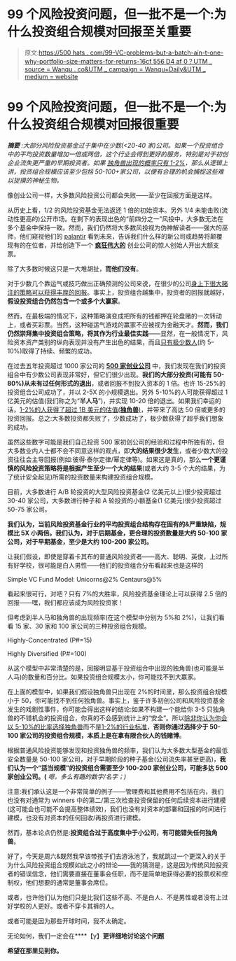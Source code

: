 # 99 个风险投资问题，但一批不是一个:为什么投资组合规模对回报至关重要

> 原文:[https://500 hats . com/99-VC-problems-but-a-batch-ain-t-one-why-portfolio-size-matters-for-returns-16cf 556 D4 af 0？UTM _ source = Wanqu . co&UTM _ campaign = Wanqu+Daily&UTM _ medium = website](https://500hats.com/99-vc-problems-but-a-batch-ain-t-one-why-portfolio-size-matters-for-returns-16cf556d4af0?utm_source=wanqu.co&utm_campaign=Wanqu+Daily&utm_medium=website)



# 99 个风险投资问题，但一批不是一个:为什么投资组合规模对回报很重要

***摘要*** *:大部分风险投资基金过于集中在少数(<20-40 家)公司。如果一个投资组合中的平均投资数量增加一倍或两倍，这个行业会得到更好的服务，特别是对于初创企业流失更严重的早期投资者。如果* [*独角兽出现的概率只有 1-2%*](https://www.cbinsights.com/blog/unicorn-conversion-rate/)*，那么从逻辑上讲，投资组合规模应该至少包括 50-100+家公司，以便有合理的机会捕捉这些难以捉摸的神秘生物。*

像创业公司一样，大多数风险投资公司都会失败——至少在回报方面是这样。

从历史上看，1/2 的风险投资基金无法返还 1 倍的初始资本。另外 1/4 未能击败(流动性更高的)公开市场。在剩下的表现出色的“前四分之一”风投中，大多数无法在多个基金中保持一致。然而，我们仍然将大多数风投视为伪神解读者——强大的巫师，他们窥视他们的 [palantir](http://en.wikipedia.org/wiki/Palant%C3%ADr) 看到未来，告诉我们什么样的新公司或趋势将颠覆现有的在位者，并给创造下一个 [**疯狂伟大的**](http://www.amazon.com/gp/product/0140291776/) 创业公司的惊人创始人开出大额支票。

除了大多数时候这只是一大堆胡扯，**而他们没有**。

对于少数几个靠运气或技巧做出正确预测的公司来说，在很少的公司[身上下很大赌注的策略可以获得丰厚的回报](http://en.wikipedia.org/wiki/Benchmark_%28venture_capital_firm%29)。事实上，投资组合越集中，投资者的回报就越好，**假设投资组合仍然包含一个或多个大赢家**。

然而，在最极端的情况下，这种策略演变成把所有的钱都押在轮盘赌的一次转动上，或者买彩票。当然，这种碰运气游戏的赢家不应被视为金融天才。**然而，我们仍然崇拜集中投资组合策略，将其作为行业最佳实践**——显然，在一般情况下，风险资本资产类别的纵向表现并没有产生出色的结果，而且[只有极少数人](https://www.cbinsights.com/blog/billion-dollar-exit-venture-capital/)(约 5–10%)取得了持续、频繁的成功。

在过去五年投资超过 1000 家公司的 [**500 家创业公司**](http://500.co) 中，我们发现在我们的投资组合中有少数公司表现非常好，但它们很少出现。**我们的大部分投资(可能有 50-80%)从未有过任何形式的退出**，或者回报不到投入资本的 1 倍。也许 15-25%的投资组合公司成功了，并以 2-5X 的小规模退出。另外 5-10%的人可能获得超过 1 亿美元的估值(我们称之为“**半人马**”)，并实现 10-20 倍的退出。如果我们幸运的话，[1-2%的人获得了超过 1B 美元的估值(**独角兽**)](https://www.cbinsights.com/blog/unicorn-conversion-rate/)，并带来了高达 50 倍或更多的投资回报。总之:大多数投资都失败了，少数成功了，极少数获得了超乎我们想象的成功。

虽然这些数字可能是我们自己投资 500 家初创公司的经验和过程中所独有的，但大多数业内人士都不会不同意这样的观点，即**大的结果很少发生**，或者少数大的投资往往会主导回报(例如:彼得·泰尔定律/幂定律等)。如果这是真的，那么**一个更谨慎的风险投资策略将是根据产生至少一个大的结果**(或者大约 3-5 个大的结果，为了统计安全起见)所需的投资数量来构建投资组合规模。

目前，大多数进行 A/B 轮投资的大型风险投资基金(2 亿美元以上)很少投资超过 30-40 家公司，大多数进行种子和 A 轮投资的小额基金(1 亿美元)很少投资超过 50-75 家公司。

**我们认为，当前风险投资基金行业的平均投资组合结构存在固有的&严重缺陷，规模比 5X 小两倍。我们认为，对于后期基金，更合理的投资数量是大约 50-100 家公司，对于早期基金，至少是大约 100-200 家公司。**

让我们假设，即使是穿着卡其布的普通风险投资者——高大、聪明、英俊，上过所有好学校，很可能是白人男性——他们的投资组合分布看起来也是这样的



Simple VC Fund Model: Unicorns@2% Centaurs@5%



看起来很可行，对吧？只有 7%的大胜率，风险投资基金理论上可以获得 2.5 倍的回报——嘿，我们都应该成为风险投资家！

但考虑到半人马和独角兽的出现频率(在这个模型中分别为 5%和 2%)，让我们看看 15 家、30 家和 100 家公司的三种投资组合规模。



Highly-Concentrated (P#=15)







Highly Diversified (P#=100)



从这个模型中非常清楚的是，回报明显基于投资组合中出现的独角兽(也可能是半人马)的数量和百分比。如果投资组合规模太小，你可能找不到大赢家。

在上面的模型中，如果我们假设独角兽只出现在 2%的时间里，那么投资组合规模小于 50，你可能找不到任何独角兽。事实上，鉴于许多初创公司和风险投资基金发生的戏剧性事件，你可能会得出这样的结论:如果不构建一个能给你 3-5 只独角兽的不错机会的投资组合，你真的不会感到统计上的“安全”。所以[除非你认为你会以 5-10%的比率选择独角兽](https://www.cbinsights.com/blog/billion-dollar-exit-venture-capital/)而不是[1-2%的行业标准](https://www.cbinsights.com/blog/unicorn-conversion-rate/)，**否则你通过选择少于 50-100 家公司的投资组合规模，本质上是在拿有限合伙人的钱赌博**。

根据普通风险投资能够发现和投资独角兽的频率，我们认为大多数大型基金的最低安全数量是 50-100 家公司，对于早期阶段的种子基金(公司流失率甚至更高)，**我们认为一个“适当规模”的投资组合需要至少 100-200 家创业公司，可能多达 500 家创业公司。(** *嗯，多么有趣的数字/名字；)*

注意:我们承认这是一个非常简单的例子——管理费和其他费用不包括在内，我们也没有对通常为 winners 中的第二/第三次检查投资保留的任何后续资本进行建模(这可能会也可能不会提高整体绩效)，我们也没有对资本的部署和回报的时间进行建模，也没有对资本的任何回收/再投资进行建模。

然而，基本论点仍然是:**投资组合过于高度集中于小公司，有可能错失任何独角兽**。

好了，今天是周六&既然我早该带孩子们去游泳池了，我就跳过一个更深入的关于为什么风险投资组合规模如此之小的辩论——我的猜测是，这是因为传统风险投资者的错误信念，他们需要直接在董事会任职，而不是简单地获得必要的投票权和控制权，他们想要的通常是董事会席位。

或者，也许他们认为他们只是比我们这些不高、不是白人、不是男性或者没有上过好学校的人更好。或者不穿卡其裤的人。

或者可能是因为那些开球时间，我不太确定。

无论如何，我们一定会在[](http://PreMoney.co)****【y】**更详细地讨论这个问题**

**希望在那里见到你。**